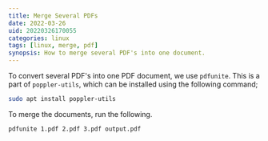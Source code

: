 ```yaml
---
title: Merge Several PDFs
date: 2022-03-26
uid: 20220326170055
categories: linux 
tags: [linux, merge, pdf]
synopsis: How to merge several PDF's into one document.
---
```


To convert several PDF's into one PDF document, we use `pdfunite`. This is a part of `poppler-utils`, which can be installed using the following command;

```bash
sudo apt install poppler-utils
```

To merge the documents, run the following. 

```bash
pdfunite 1.pdf 2.pdf 3.pdf output.pdf
```
